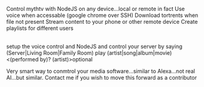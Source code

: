 Control mythtv with NodeJS on any device...local or remote in fact
Use voice when accessable (google chrome over SSH)
Download tortrents when file not present
Stream content to your phone or other remote device
Create playlists for different users

<br>
setup the voice control and NodeJS and control your server by saying
(Server|Living Room|Family Room) play (artist|song|album|movie) <name> <(performed by)? (artist)>optional
  
  Very smart way to conmtrol your media software...similar to Alexa...not real AI...but similar. Contact me if you wish to move this forward as a contributor
